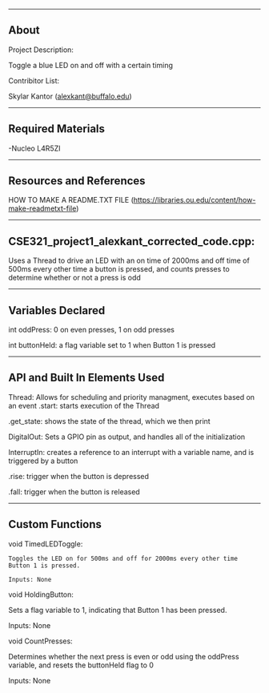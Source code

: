 -------------------
About
-------------------
Project Description: 

Toggle a blue LED on and off with a certain timing


Contribitor List:

Skylar Kantor (alexkant@buffalo.edu)

--------------------
Required Materials
--------------------
-Nucleo L4R5ZI

--------------------
Resources and References
--------------------
HOW TO MAKE A README.TXT FILE (https://libraries.ou.edu/content/how-make-readmetxt-file)


--------------------
CSE321_project1_alexkant_corrected_code.cpp:
--------------------
 Uses a Thread to drive an LED with an on time of 2000ms and off time of 500ms every other time a button is pressed, and counts presses to determine whether or not a press is odd

----------
Variables Declared
----------
int oddPress: 0 on even presses, 1 on odd presses

int buttonHeld: a flag variable set to 1 when Button 1 is pressed

----------
API and Built In Elements Used
----------
Thread: Allows for scheduling and priority managment, executes based on an event
  .start: starts execution of the Thread
  
  .get_state: shows the state of the thread, which we then print

DigitalOut: Sets a GPIO pin as output, and handles all of the initialization

InterruptIn: creates a reference to an interrupt with a variable name, and is triggered by a button

  .rise: trigger when the button is depressed

  .fall: trigger when the button is released


----------
Custom Functions
----------

void TimedLEDToggle:

    Toggles the LED on for 500ms and off for 2000ms every other time Button 1 is pressed. 

    Inputs: None

void HoldingButton:

   Sets a flag variable to 1, indicating that Button 1 has been pressed.

   Inputs: None

void CountPresses:

Determines whether the next press is even or odd using the oddPress variable, and resets the buttonHeld flag to 0

   Inputs: None


